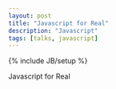 ```yaml
---
layout: post
title: "Javascript for Real"
description: "Javascript"
tags: [talks, javascript]
---
```

{% include JB/setup %}

Javascript for Real
